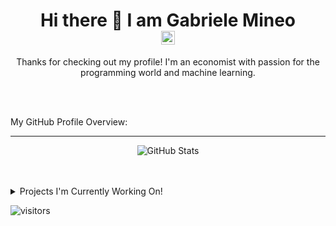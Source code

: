 <h1 align="center">Hi there 👋 I am Gabriele Mineo
  <br>
<a href="https://www.linkedin.com/in/gabrielemineo/" target="_blank">
  <img align="center" alt="Mineo @LinkedIn" width="22px" src="https://cdn.jsdelivr.net/npm/simple-icons@v3/icons/linkedin.svg" />
</a>
</h1>

<p align="center">
Thanks for checking out my profile! I'm an economist with passion for the programming world and machine learning.
</p>

<br>
<br>

<div><p>My GitHub Profile Overview:</p></div>

<hr>
<p align="center">
<img src="https://github-readme-stats.vercel.app/api?username=gmineo&count_private=true&show_icons=true" alt="GitHub Stats"/>
<!-- <img src = "https://github-readme-stats.vercel.app/api/top-langs/?username=gmineo&show_icons=true&layout=compact" alt="Most Used Languages"> -->
</p>

<br />
<br />
<details>
<summary>
  Projects I'm Currently Working On!
</summary>


</details>

![visitors](https://visitor-badge.laobi.icu/badge?page_id=gmineo.gmineo)
